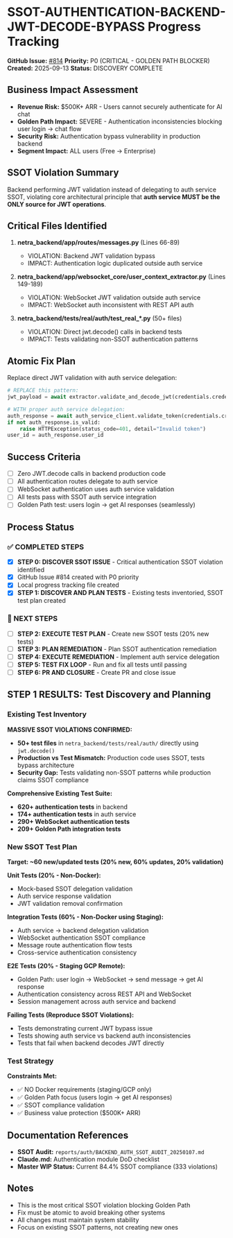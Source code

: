 # SSOT-AUTHENTICATION-BACKEND-JWT-DECODE-BYPASS Progress Tracking

**GitHub Issue:** [#814](https://github.com/netra-systems/netra-apex/issues/814)
**Priority:** P0 (CRITICAL - GOLDEN PATH BLOCKER)
**Created:** 2025-09-13
**Status:** DISCOVERY COMPLETE

## Business Impact Assessment
- **Revenue Risk:** $500K+ ARR - Users cannot securely authenticate for AI chat
- **Golden Path Impact:** SEVERE - Authentication inconsistencies blocking user login → chat flow
- **Security Risk:** Authentication bypass vulnerability in production backend
- **Segment Impact:** ALL users (Free → Enterprise)

## SSOT Violation Summary
Backend performing JWT validation instead of delegating to auth service SSOT, violating core architectural principle that **auth service MUST be the ONLY source for JWT operations**.

## Critical Files Identified
1. **netra_backend/app/routes/messages.py** (Lines 66-89)
   - VIOLATION: Backend JWT validation bypass
   - IMPACT: Authentication logic duplicated outside auth service

2. **netra_backend/app/websocket_core/user_context_extractor.py** (Lines 149-189)
   - VIOLATION: WebSocket JWT validation outside auth service
   - IMPACT: WebSocket auth inconsistent with REST API auth

3. **netra_backend/tests/real/auth/test_real_*.py** (50+ files)
   - VIOLATION: Direct jwt.decode() calls in backend tests
   - IMPACT: Tests validating non-SSOT authentication patterns

## Atomic Fix Plan
Replace direct JWT validation with auth service delegation:
```python
# REPLACE this pattern:
jwt_payload = await extractor.validate_and_decode_jwt(credentials.credentials)

# WITH proper auth service delegation:
auth_response = await auth_service_client.validate_token(credentials.credentials)
if not auth_response.is_valid:
    raise HTTPException(status_code=401, detail="Invalid token")
user_id = auth_response.user_id
```

## Success Criteria
- [ ] Zero JWT.decode calls in backend production code
- [ ] All authentication routes delegate to auth service
- [ ] WebSocket authentication uses auth service validation
- [ ] All tests pass with SSOT auth service integration
- [ ] Golden Path test: users login → get AI responses (seamlessly)

## Process Status

### ✅ COMPLETED STEPS
- [x] **STEP 0: DISCOVER SSOT ISSUE** - Critical authentication SSOT violation identified
- [x] GitHub Issue #814 created with P0 priority
- [x] Local progress tracking file created
- [x] **STEP 1: DISCOVER AND PLAN TESTS** - Existing tests inventoried, SSOT test plan created

### 🔄 NEXT STEPS
- [ ] **STEP 2: EXECUTE TEST PLAN** - Create new SSOT tests (20% new tests)
- [ ] **STEP 3: PLAN REMEDIATION** - Plan SSOT authentication remediation
- [ ] **STEP 4: EXECUTE REMEDIATION** - Implement auth service delegation
- [ ] **STEP 5: TEST FIX LOOP** - Run and fix all tests until passing
- [ ] **STEP 6: PR AND CLOSURE** - Create PR and close issue

## STEP 1 RESULTS: Test Discovery and Planning

### Existing Test Inventory
**MASSIVE SSOT VIOLATIONS CONFIRMED:**
- **50+ test files** in `netra_backend/tests/real/auth/` directly using `jwt.decode()`
- **Production vs Test Mismatch:** Production code uses SSOT, tests bypass architecture
- **Security Gap:** Tests validating non-SSOT patterns while production claims SSOT compliance

**Comprehensive Existing Test Suite:**
- **620+ authentication tests** in backend
- **174+ authentication tests** in auth service
- **290+ WebSocket authentication tests**
- **209+ Golden Path integration tests**

### New SSOT Test Plan
**Target: ~60 new/updated tests (20% new, 60% updates, 20% validation)**

**Unit Tests (20% - Non-Docker):**
- Mock-based SSOT delegation validation
- Auth service response validation
- JWT validation removal confirmation

**Integration Tests (60% - Non-Docker using Staging):**
- Auth service → backend delegation validation
- WebSocket authentication SSOT compliance
- Message route authentication flow tests
- Cross-service authentication consistency

**E2E Tests (20% - Staging GCP Remote):**
- Golden Path: user login → WebSocket → send message → get AI response
- Authentication consistency across REST API and WebSocket
- Session management across auth service and backend

**Failing Tests (Reproduce SSOT Violations):**
- Tests demonstrating current JWT bypass issue
- Tests showing auth service vs backend auth inconsistencies
- Tests that fail when backend decodes JWT directly

### Test Strategy
**Constraints Met:**
- ✅ NO Docker requirements (staging/GCP only)
- ✅ Golden Path focus (users login → get AI responses)
- ✅ SSOT compliance validation
- ✅ Business value protection ($500K+ ARR)

## Documentation References
- **SSOT Audit:** `reports/auth/BACKEND_AUTH_SSOT_AUDIT_20250107.md`
- **Claude.md:** Authentication module DoD checklist
- **Master WIP Status:** Current 84.4% SSOT compliance (333 violations)

## Notes
- This is the most critical SSOT violation blocking Golden Path
- Fix must be atomic to avoid breaking other systems
- All changes must maintain system stability
- Focus on existing SSOT patterns, not creating new ones